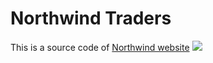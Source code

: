# Northwind Traders

This is a source code of [Northwind website](https://northwind-kmvx.pages.dev/)
![](https://stats.kmvx.workers.dev/stats.png)
